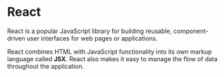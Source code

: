 # React

React is a popular JavaScript library for building reusable, component-driven user interfaces for web pages or applications.

React combines HTML with JavaScript functionality into its own markup language called **JSX**. React also makes it easy to manage the flow of data throughout the application.





